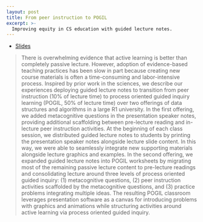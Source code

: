 ```yaml
---
layout: post
title: From peer instruction to POGIL
excerpt: >-
  Improving equity in CS education with guided lecture notes.
---
```


- [Slides](https://docs.google.com/presentation/d/1s0-SIk1DXwGRuNrXDuim6NI4UAAq3JQtAdIWYf20DcE/edit?usp=sharing)

> There is overwhelming evidence that active learning is better than completely passive lecture. However, adoption of evidence-based teaching practices has been slow in part because creating new course materials is often a time-consuming and labor-intensive process. Inspired by prior work in the sciences, we describe our experiences deploying guided lecture notes to transition from peer instruction (10% of lecture time) to process oriented guided inquiry learning (POGIL, 50% of lecture time) over two offerings of data structures and algorithms in a large R1 university. In the first offering, we added metacognitive questions in the presentation speaker notes, providing additional scaffolding between pre-lecture reading and in-lecture peer instruction activities. At the beginning of each class session, we distributed guided lecture notes to students by printing the presentation speaker notes alongside lecture slide content. In this way, we were able to seamlessly integrate new supporting materials alongside lecture graphics and examples. In the second offering, we expanded guided lecture notes into POGIL worksheets by migrating most of the remaining passive lecture content to pre-lecture readings and consolidating lecture around three levels of process oriented guided inquiry: (1) metacognitive questions, (2) peer instruction activities scaffolded by the metacognitive questions, and (3) practice problems integrating multiple ideas. The resulting POGIL classroom leverages presentation software as a canvas for introducing problems with graphics and animations while structuring activities around active learning via process oriented guided inquiry.

